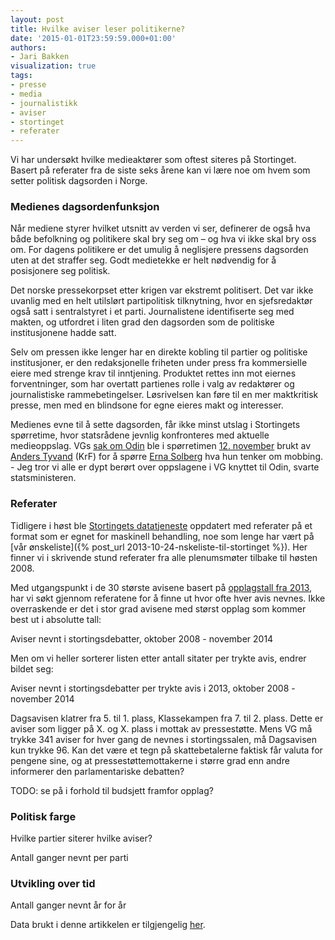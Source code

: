 ```yaml
---
layout: post
title: Hvilke aviser leser politikerne?
date: '2015-01-01T23:59:59.000+01:00'
authors:
- Jari Bakken
visualization: true
tags:
- presse
- media
- journalistikk
- aviser
- stortinget
- referater
---
```


Vi har undersøkt hvilke medieaktører som oftest siteres på Stortinget. Basert på referater fra de siste seks årene kan vi lære noe om hvem som setter politisk dagsorden i Norge.

### Medienes dagsordenfunksjon

Når mediene styrer hvilket utsnitt av verden vi ser, definerer de også hva både befolkning og politikere skal bry seg om – og hva vi ikke skal bry oss om. For dagens politikere er det umulig å neglisjere pressens dagsorden uten at det straffer seg. Godt medietekke er helt nødvendig for å posisjonere seg politisk.

Det norske pressekorpset etter krigen var ekstremt politisert. Det var ikke uvanlig med en helt utilslørt partipolitisk tilknytning, hvor en sjefsredaktør også satt i sentralstyret i et parti. Journalistene identifiserte seg med makten, og utfordret i liten grad den dagsorden som de politiske institusjonene hadde satt.

Selv om pressen ikke lenger har en direkte kobling til partier og politiske institusjoner, er den redaksjonelle friheten under press fra kommersielle eiere med strenge krav til inntjening. Produktet rettes inn mot eiernes forventninger, som har overtatt partienes rolle i valg av redaktører og journalistiske rammebetingelser. Løsrivelsen kan føre til en mer maktkritisk presse, men med en blindsone for egne eieres makt og interesser.


Medienes evne til å sette dagsorden, får ikke minst utslag i Stortingets spørretime, hvor statsrådene jevnlig konfronteres med aktuelle medieoppslag. VGs [sak om Odin](http://www.vg.no/spesial/2014/odin/) ble i spørretimen [12. november](https://www.stortinget.no/no/Saker-og-publikasjoner/Publikasjoner/Referater/Stortinget/2014-2015/141112/muntligsporretime/) brukt av [Anders Tyvand](https://www.holderdeord.no/representatives/aty) (KrF) for å spørre [Erna Solberg](http://www.holderdeord.no/representatives/es) hva hun tenker om mobbing. - Jeg tror vi alle er dypt berørt over oppslagene i VG knyttet til Odin, svarte statsministeren.

### Referater

Tidligere i høst ble [Stortingets datatjeneste][2] oppdatert med referater på et format som er egnet for maskinell behandling, noe som lenge har vært på [vår ønskeliste]({% post_url 2013-10-24-nskeliste-til-stortinget %}). Her finner vi i skrivende stund referater fra alle plenumsmøter tilbake til høsten 2008.

Med utgangspunkt i de 30 største avisene basert på [opplagstall fra 2013][1], har vi søkt gjennom referatene for å finne ut hvor ofte hver avis nevnes. Ikke overraskende er det i stor grad avisene med størst opplag som kommer best ut i absolutte tall:

<figure id="hvilke-aviser-leser-politikerne-totals"></figure>
<figcaption>Aviser nevnt i stortingsdebatter, oktober 2008 - november 2014</figcaption>

Men om vi heller sorterer listen etter antall sitater per trykte avis, endrer bildet seg:

<div id="hvilke-aviser-leser-politikerne-normalized"></div>
<figcaption>Aviser nevnt i stortingsdebatter per trykte avis i 2013, oktober 2008 - november 2014</figcaption>

Dagsavisen klatrer fra 5. til 1. plass, Klassekampen fra 7. til 2. plass. Dette er aviser som ligger på X. og X. plass i mottak av pressestøtte. Mens VG må trykke 341 aviser for hver gang de nevnes i stortingssalen, må Dagsavisen kun trykke 96. Kan det være et tegn på skattebetalerne faktisk får valuta for pengene sine, og at pressestøttemottakerne i større grad enn andre informerer den parlamentariske debatten?

TODO: se på i forhold til budsjett framfor opplag?

### Politisk farge

<!-- Selv om medienes partipolitiske tilknytning i dag langt på vei er visket ut, kan vi likevel se konturene av politisk farge i hvem som bruker hvilke kilder i debatten på Stortinget. X siterer for eksempel Y dobbelt så ofte som Z, mens A og B er nesten helt alene om å nevne C. -->

Hvilke partier siterer hvilke aviser?

<div id="hvilke-aviser-leser-politikerne-by-party"></div>
<figcaption>Antall ganger nevnt per parti</figcaption>

### Utvikling over tid

<div id="hvilke-aviser-leser-politikerne-by-year"></div>
<figcaption>Antall ganger nevnt år for år</figcaption>

Data brukt i denne artikkelen er tilgjengelig [her](https://docs.google.com/spreadsheets/d/1sl62o9ybeeclJ_8RXQOG9CXU-L7-XiYfDSkEQ-hG9ng/edit?usp=sharing).

[1]: http://medienorge.uib.no/?cat=statistikk&page=avis&queryID=190
[2]: http://data.stortinget.no/

<style>.hvilke-aviser-leser-politikerne .c3-tooltip th { color: #111; }</style>
